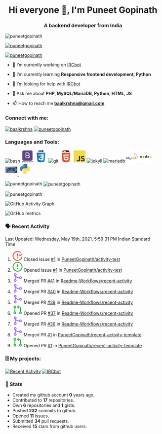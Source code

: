 <h1 align="center">Hi everyone 👋, I'm Puneet Gopinath</h1>
<h3 align="center">A backend developer from India</h3>

<p align="left"> <img src="https://komarev.com/ghpvc/?username=puneetgopinath&label=Profile%20views&color=0e75b6&style=flat" alt="puneetgopinath" /> </p>

<p align="left"> <a href="https://github.com/ryo-ma/github-profile-trophy"><img src="https://github-profile-trophy.vercel.app/?username=puneetgopinath" alt="puneetgopinath" /></a> </p>

<p align="left"> <a href="https://twitter.com/puneetgopinath" target="blank"><img src="https://img.shields.io/twitter/follow/puneetgopinath?logo=twitter&style=for-the-badge" alt="puneetgopinath" /></a> </p>

- 🔭 I’m currently working on [IRCbot](https://github.com/PuneetGopinath/IRCbot)

- 🌱 I’m currently learning **Responsive frontend development, Python**

- 🤝 I’m looking for help with [IRCbot](https://github.com/PuneetGopinath/IRCbot)

- 💬 Ask me about **PHP, MySQL/MariaDB, Python, HTML, JS**

- 📫 How to reach me **baalkrshna@gmail.com**

<h3 align="left">Connect with me:</h3>
<p align="left">
<a href="https://dev.to/baalkrshna" target="blank"><img align="center" src="https://cdn.jsdelivr.net/npm/simple-icons@3.0.1/icons/dev-dot-to.svg" alt="baalkrshna" height="30" width="40" /></a>
<a href="https://twitter.com/puneetgopinath" target="blank"><img align="center" src="https://raw.githubusercontent.com/rahuldkjain/github-profile-readme-generator/master/src/images/icons/Social/twitter.svg" alt="puneetgopinath" height="30" width="40" /></a>
</p>

<h3 align="left">Languages and Tools:</h3>
<p align="left"> <a href="https://www.gnu.org/software/bash/" target="_blank"> <img src="https://www.vectorlogo.zone/logos/gnu_bash/gnu_bash-icon.svg" alt="bash" width="40" height="40"/> </a> <a href="https://getbootstrap.com" target="_blank"> <img src="https://raw.githubusercontent.com/devicons/devicon/master/icons/bootstrap/bootstrap-plain-wordmark.svg" alt="bootstrap" width="40" height="40"/> </a> <a href="https://www.w3schools.com/css/" target="_blank"> <img src="https://raw.githubusercontent.com/devicons/devicon/master/icons/css3/css3-original-wordmark.svg" alt="css3" width="40" height="40"/> </a> <a href="https://git-scm.com/" target="_blank"> <img src="https://www.vectorlogo.zone/logos/git-scm/git-scm-icon.svg" alt="git" width="40" height="40"/> </a> <a href="https://www.w3.org/html/" target="_blank"> <img src="https://raw.githubusercontent.com/devicons/devicon/master/icons/html5/html5-original-wordmark.svg" alt="html5" width="40" height="40"/> </a> <a href="https://developer.mozilla.org/en-US/docs/Web/JavaScript" target="_blank"> <img src="https://raw.githubusercontent.com/devicons/devicon/master/icons/javascript/javascript-original.svg" alt="javascript" width="40" height="40"/> </a> <a href="https://jekyllrb.com/" target="_blank"> <img src="https://www.vectorlogo.zone/logos/jekyllrb/jekyllrb-icon.svg" alt="jekyll" width="40" height="40"/> </a> <a href="https://mariadb.org/" target="_blank"> <img src="https://www.vectorlogo.zone/logos/mariadb/mariadb-icon.svg" alt="mariadb" width="40" height="40"/> </a> <a href="https://www.mysql.com/" target="_blank"> <img src="https://raw.githubusercontent.com/devicons/devicon/master/icons/mysql/mysql-original-wordmark.svg" alt="mysql" width="40" height="40"/> </a> <a href="https://nodejs.org" target="_blank"> <img src="https://raw.githubusercontent.com/devicons/devicon/master/icons/nodejs/nodejs-original-wordmark.svg" alt="nodejs" width="40" height="40"/> </a> <a href="https://www.php.net" target="_blank"> <img src="https://raw.githubusercontent.com/devicons/devicon/master/icons/php/php-original.svg" alt="php" width="40" height="40"/> </a> <a href="https://www.python.org" target="_blank"> <img src="https://raw.githubusercontent.com/devicons/devicon/master/icons/python/python-original.svg" alt="python" width="40" height="40"/> </a> </p>
<p><img align="left" src="https://github-readme-stats.vercel.app/api/top-langs?username=puneetgopinath&show_icons=true&locale=en&layout=compact&theme=dark" alt="puneetgopinath" /></p>

<p>&nbsp;<img align="center" src="https://github-readme-stats.vercel.app/api?username=puneetgopinath&show_icons=true&locale=en&theme=dark" alt="puneetgopinath" /></p>

<p><img align="center" src="https://github-readme-streak-stats.herokuapp.com/?user=puneetgopinath&theme=dark" alt="puneetgopinath" /></p>

![GitHub Activity Graph](https://activity-graph.herokuapp.com/graph?username=PuneetGopinath)

![GitHub metrics](https://metrics.lecoq.io/PuneetGopinath)

### 🗣 Recent Activity
<!--RECENT_ACTIVITY:last_update-->
Last Updated: Wednesday, May 19th, 2021, 5:59:31 PM Indian Standard Time
<!--RECENT_ACTIVITY:last_update_end-->
<!--RECENT_ACTIVITY:start-->
1. ![issueClosed] Closed issue [#1](https://github.com/PuneetGopinath/activity-test/issues/1) in [PuneetGopinath/activity-test](https://github.com/PuneetGopinath/activity-test)
2. ![issueOpened] Opened issue [#1](https://github.com/PuneetGopinath/activity-test/issues/1) in [PuneetGopinath/activity-test](https://github.com/PuneetGopinath/activity-test)
3. ![prMerged] Merged PR [#41](https://github.com/Readme-Workflows/recent-activity/pull/41) in [Readme-Workflows/recent-activity](https://github.com/Readme-Workflows/recent-activity)
4. ![prMerged] Merged PR [#40](https://github.com/Readme-Workflows/recent-activity/pull/40) in [Readme-Workflows/recent-activity](https://github.com/Readme-Workflows/recent-activity)
5. ![prMerged] Merged PR [#39](https://github.com/Readme-Workflows/recent-activity/pull/39) in [Readme-Workflows/recent-activity](https://github.com/Readme-Workflows/recent-activity)
6. ![prOpened] Opened PR [#37](https://github.com/Readme-Workflows/recent-activity/pull/37) in [Readme-Workflows/recent-activity](https://github.com/Readme-Workflows/recent-activity)
7. ![prMerged] Merged PR [#36](https://github.com/Readme-Workflows/recent-activity/pull/36) in [Readme-Workflows/recent-activity](https://github.com/Readme-Workflows/recent-activity)
8. ![prMerged] Merged PR [#1](https://github.com/PuneetGopinath/recent-activity-template/pull/1) in [PuneetGopinath/recent-activity-template](https://github.com/PuneetGopinath/recent-activity-template)
9. ![prOpened] Opened PR [#1](https://github.com/PuneetGopinath/recent-activity-template/pull/1) in [PuneetGopinath/recent-activity-template](https://github.com/PuneetGopinath/recent-activity-template)
<!--RECENT_ACTIVITY:end-->

### 🗄 My projects:

[![Recent Activity](https://github-readme-stats.vercel.app/api/pin/?username=Readme-Workflows&repo=recent-activity)](https://github.com/Readme-Workflows/recent-activity)
[![IRCbot](https://github-readme-stats.vercel.app/api/pin/?username=PuneetGopinath&repo=IRCbot)](https://github.com/PuneetGopinath/IRCbot)

### 🚀 Stats

- Created my github account **0** years ago.
- Contributed to **17** repositories.
- Own **6** repositories and **1** gists.
- Pushed **232** commits to github.
- Opened **11** issues.
- Submitted **34** pull requests.
- Received **15** stars from github users.

[issueopened]: https://github.com/PuneetGopinath/PuneetGopinath/raw/main/images/IssueOpened.svg
[issueclosed]: https://github.com/PuneetGopinath/PuneetGopinath/raw/main/images/IssueClosed.svg
[propened]: https://github.com/PuneetGopinath/PuneetGopinath/raw/main/images/PullRequestOpened.svg
[prclosed]: https://github.com/PuneetGopinath/PuneetGopinath/raw/main/images/PullRequestClosed.svg
[prmerged]: https://github.com/PuneetGopinath/PuneetGopinath/raw/main/images/PullRequestMerged.svg
[comment]: https://github.com/PuneetGopinath/PuneetGopinath/raw/main/images/Comment.svg

<!--
**PuneetGopinath/PuneetGopinath** is a ✨ _special_ ✨ repository because its `README.md` (this file) appears on your GitHub profile.

Here are some ideas to get you started:

- 🔭 I’m currently working on ...
- 🌱 I’m currently learning ...
- 👯 I’m looking to collaborate on ...
- 🤔 I’m looking for help with ...
- 💬 Ask me about ...
- 📫 How to reach me: ...
- 😄 Pronouns: ...
- ⚡ Fun fact: ...
-->
